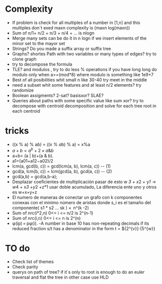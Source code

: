 # Complexity

- If problem is check for all multiples of a number in [1,n] and this multiples don´t exed maxn complexity is (maxn log(maxn))
- Sum of n/1+ n/2 + n/3 + n/4 + ... is nlogn
- Merge many sets can be do it in n logn if we insert elements of the minor set to the mayor set
- Strings? Do you made a suffix array or suffix tree
- Graphs? shortes Path with two variables or many types of edges? try to clone graph
- try to decompose the formula
- TLE? and modulos , try to do less % operations if you have long long do modulo only when a>=(mod*8) where modulo is something like 1e9+7
- Best of all posibilities whit small n like 30-40 try meet in the middle
- need a subset whit some features and at least n/2 elements? try randomize
- Boolean assigments?  2-sat? basisxor? SLAE?
- Queries about paths with some specific value like sum xor? try to decompose with centroid decomposition and solve for each tree root in each centroid 

# tricks
- ((x % a) % a*b) =  ((x % a*b) % a) = x%a
- $a+b = a^b + 2 \times a\&b$
- a+b= (a | b)+(a & b).
- a1=(a01+a12−a02)/2
- lcm(a, gcd(b, c)) = gcd(lcm(a, b), lcm(a, c)) -- (1)
- gcd(a, lcm(b, c)) = lcm(gcd(a, b), gcd(a, c)) -- (2)
- gcd(a,b) = gcd(a,b-a);
- Desplazar coeficientes de multiplicación pasar de esto w *3 + x*2 + y*1 -> w*4 + x*3 +y*2 +z*1 usar doble acumulado,
  La diferencia ente uno y otros es w+x+y+z
- El numero de maneras de conectar un grafo con k componentes conexas con el minimo número de aristas
  donde s_i es el tamaño del componente( s1 * s2 ... sk ) ×  n^(k -2)
- Sum of nrc(i*2,n) 0<= i <= n/2 is 2^(n-1)
- Sum of nrc(i,n) 0<= i <= n is 2^(n)
- φ(ip) = pφ(i).
-A number in base 10 has non-repeating decimals if its reduced fraction s/t has a denominator in the form t = ${2^{v}}·{5^{w}}

# TO do 
- Check list of themes 
- Check parity
- querys on path of tree? if it´s only to root is enough to do an euler traversal and flat the tree in other case use HLD
